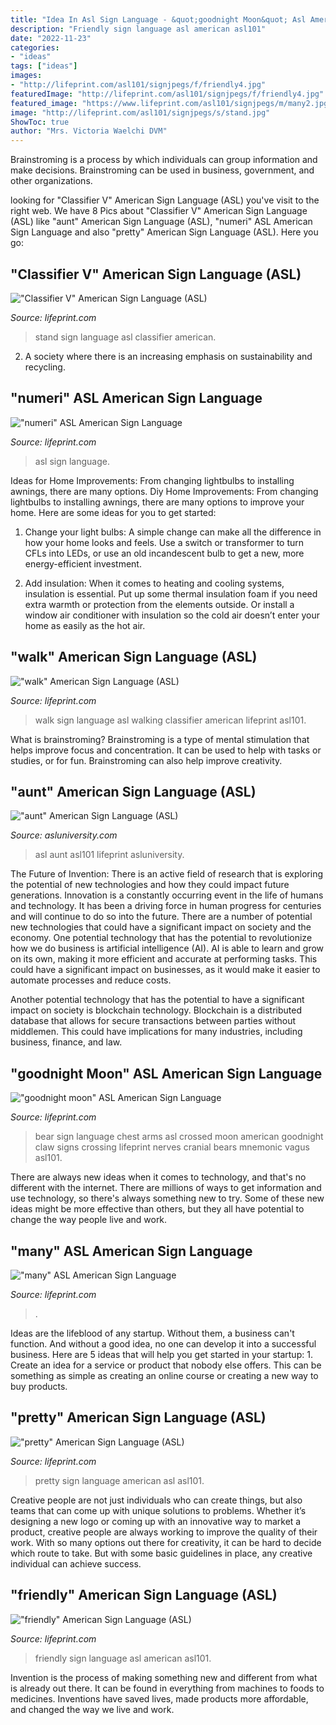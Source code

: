 ```yaml
---
title: "Idea In Asl Sign Language - &quot;goodnight Moon&quot; Asl American Sign Language"
description: "Friendly sign language asl american asl101"
date: "2022-11-23"
categories:
- "ideas"
tags: ["ideas"]
images:
- "http://lifeprint.com/asl101/signjpegs/f/friendly4.jpg"
featuredImage: "http://lifeprint.com/asl101/signjpegs/f/friendly4.jpg"
featured_image: "https://www.lifeprint.com/asl101/signjpegs/m/many2.jpg"
image: "http://lifeprint.com/asl101/signjpegs/s/stand.jpg"
ShowToc: true
author: "Mrs. Victoria Waelchi DVM"
---
```



Brainstroming is a process by which individuals can group information and make decisions. Brainstroming can be used in business, government, and other organizations.

	

		
looking for &quot;Classifier V&quot; American Sign Language (ASL) you've visit to the right web. We have 8 Pics about &quot;Classifier V&quot; American Sign Language (ASL) like &quot;aunt&quot; American Sign Language (ASL), &quot;numeri&quot; ASL American Sign Language and also &quot;pretty&quot; American Sign Language (ASL). Here you go:
		
    
## &quot;Classifier V&quot; American Sign Language (ASL)

<img loading=lazy src="http://lifeprint.com/asl101/signjpegs/s/stand.jpg" onerror="this.onerror=null;this.src='https://tse4.mm.bing.net/th?id=OIP.nUeNoqImudevWo0nAsa-HAHaI0&amp;pid=15.1';" alt="&quot;Classifier V&quot; American Sign Language (ASL)">

_Source: lifeprint.com_

>stand sign language asl classifier american. 

	

2. A society where there is an increasing emphasis on sustainability and recycling. 

    
## &quot;numeri&quot; ASL American Sign Language

<img loading=lazy src="http://lifeprint.com/asl101/signjpegs/numbers/11c.jpg" onerror="this.onerror=null;this.src='https://tse1.mm.bing.net/th?id=OIP.r8-OeWnT4cx2SfkHh6bIJQAAAA&amp;pid=15.1';" alt="&quot;numeri&quot; ASL American Sign Language">

_Source: lifeprint.com_

>asl sign language. 

	

Ideas for Home Improvements: From changing lightbulbs to installing awnings, there are many options.
Diy Home Improvements: From changing lightbulbs to installing awnings, there are many options to improve your home. Here are some ideas for you to get started: 
1. Change your light bulbs: A simple change can make all the difference in how your home looks and feels. Use a switch or transformer to turn CFLs into LEDs, or use an old incandescent bulb to get a new, more energy-efficient investment. 

2. Add insulation: When it comes to heating and cooling systems, insulation is essential. Put up some thermal insulation foam if you need extra warmth or protection from the elements outside. Or install a window air conditioner with insulation so the cold air doesn’t enter your home as easily as the hot air. 


    
## &quot;walk&quot; American Sign Language (ASL)

<img loading=lazy src="http://lifeprint.com/asl101/signjpegs/w/walkto5.jpg" onerror="this.onerror=null;this.src='https://tse2.mm.bing.net/th?id=OIP.MiBaHGRxkt1OC_8zeW9h0wHaG4&amp;pid=15.1';" alt="&quot;walk&quot; American Sign Language (ASL)">

_Source: lifeprint.com_

>walk sign language asl walking classifier american lifeprint asl101. 

	

What is brainstroming?
Brainstroming is a type of mental stimulation that helps improve focus and concentration. It can be used to help with tasks or studies, or for fun. Brainstroming can also help improve creativity.

    
## &quot;aunt&quot; American Sign Language (ASL)

<img loading=lazy src="https://asluniversity.com/asl101/pages-signs/a/uncle-04.jpg" onerror="this.onerror=null;this.src='https://tse2.mm.bing.net/th?id=OIP.vPjeuzDzIwIKkL1Ft8ChxwHaHa&amp;pid=15.1';" alt="&quot;aunt&quot; American Sign Language (ASL)">

_Source: asluniversity.com_

>asl aunt asl101 lifeprint asluniversity. 

	

The Future of Invention: There is an active field of research that is exploring the potential of new technologies and how they could impact future generations.
Innovation is a constantly occurring event in the life of humans and technology. It has been a driving force in human progress for centuries and will continue to do so into the future. There are a number of potential new technologies that could have a significant impact on society and the economy. 
One potential technology that has the potential to revolutionize how we do business is artificial intelligence (AI). AI is able to learn and grow on its own, making it more efficient and accurate at performing tasks. This could have a significant impact on businesses, as it would make it easier to automate processes and reduce costs. 

Another potential technology that has the potential to have a significant impact on society is blockchain technology. Blockchain is a distributed database that allows for secure transactions between parties without middlemen. This could have implications for many industries, including business, finance, and law.

    
## &quot;goodnight Moon&quot; ASL American Sign Language

<img loading=lazy src="http://www.lifeprint.com/asl101/signjpegs/b/bear-01.jpg" onerror="this.onerror=null;this.src='https://tse4.mm.bing.net/th?id=OIP.Ww_tLwQBrSzcghP3RSC2bgHaHa&amp;pid=15.1';" alt="&quot;goodnight moon&quot; ASL American Sign Language">

_Source: lifeprint.com_

>bear sign language chest arms asl crossed moon american goodnight claw signs crossing lifeprint nerves cranial bears mnemonic vagus asl101. 

	

There are always new ideas when it comes to technology, and that's no different with the internet. There are millions of ways to get information and use technology, so there's always something new to try. Some of these new ideas might be more effective than others, but they all have potential to change the way people live and work.

    
## &quot;many&quot; ASL American Sign Language

<img loading=lazy src="https://www.lifeprint.com/asl101/signjpegs/m/many2.jpg" onerror="this.onerror=null;this.src='https://tse3.mm.bing.net/th?id=OIP.BwtKbAsBBnxWHpgbiRz_CQAAAA&amp;pid=15.1';" alt="&quot;many&quot; ASL American Sign Language">

_Source: lifeprint.com_

>. 

	

Ideas are the lifeblood of any startup. Without them, a business can't function. And without a good idea, no one can develop it into a successful business. Here are 5 ideas that will help you get started in your startup: 1. Create an idea for a service or product that nobody else offers. This can be something as simple as creating an online course or creating a new way to buy products. 
    
## &quot;pretty&quot; American Sign Language (ASL)

<img loading=lazy src="http://lifeprint.com/asl101/signjpegs/p/prettyb4.jpg" onerror="this.onerror=null;this.src='https://tse3.mm.bing.net/th?id=OIP.OTpW0J1-1thJ61ME-b0jHgHaHq&amp;pid=15.1';" alt="&quot;pretty&quot; American Sign Language (ASL)">

_Source: lifeprint.com_

>pretty sign language american asl asl101. 

	

Creative people are not just individuals who can create things, but also teams that can come up with unique solutions to problems. Whether it’s designing a new logo or coming up with an innovative way to market a product, creative people are always working to improve the quality of their work. With so many options out there for creativity, it can be hard to decide which route to take. But with some basic guidelines in place, any creative individual can achieve success.

    
## &quot;friendly&quot; American Sign Language (ASL)

<img loading=lazy src="http://lifeprint.com/asl101/signjpegs/f/friendly4.jpg" onerror="this.onerror=null;this.src='https://tse3.mm.bing.net/th?id=OIP.e2CD27e3zoKnoBhGukCcTgHaGO&amp;pid=15.1';" alt="&quot;friendly&quot; American Sign Language (ASL)">

_Source: lifeprint.com_

>friendly sign language asl american asl101. 

	

Invention is the process of making something new and different from what is already out there. It can be found in everything from machines to foods to medicines. Inventions have saved lives, made products more affordable, and changed the way we live and work.

